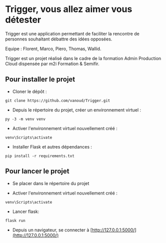 # Trigger, vous allez aimer vous détester

Trigger est une application permettant de faciliter la rencontre de personnes souhaitant débattre des idées opposées.

Equipe : Florent, Marco, Piero, Thomas, Wallid.

Trigger est un projet réalisé dans le cadre de la formation Admin Production Cloud dispensée par m2i Formation & Semifir.

## Pour installer le projet

* Cloner le dépôt :
```
git clone https://github.com/vanoud/Trigger.git
```

* Depuis le répertoire du projet, créer un environnement virtuel :
```
py -3 -m venv venv
```

* Activer l'environnement virtuel nouvellement créé :
```
venv\Scripts\activate
```

* Installer Flask et autres dépendances :
```
pip install -r requirements.txt
```

## Pour lancer le projet

* Se placer dans le répertoire du projet

* Activer l'environnement virtuel nouvellement créé :
```
venv\Scripts\activate
```

* Lancer flask:
```
flask run
```

* Depuis un navigateur, se connecter à [http://127.0.0.1:5000/](http://127.0.0.1:5000/)